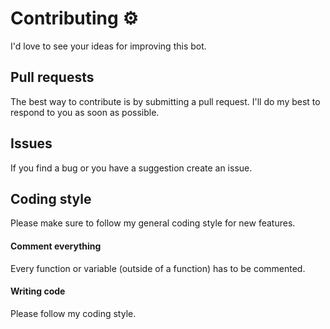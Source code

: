 Contributing ⚙
==============
I'd love to see your ideas for improving this bot.

## Pull requests
The best way to contribute is by submitting a pull request.
I'll do my best to respond to you as soon as possible.

## Issues
If you find a bug or you have a suggestion create an issue.

## Coding style
Please make sure to follow my general coding style for new features.

#### Comment everything
Every function or variable (outside of a function) has to be commented.<br>

#### Writing code
Please follow my coding style.
